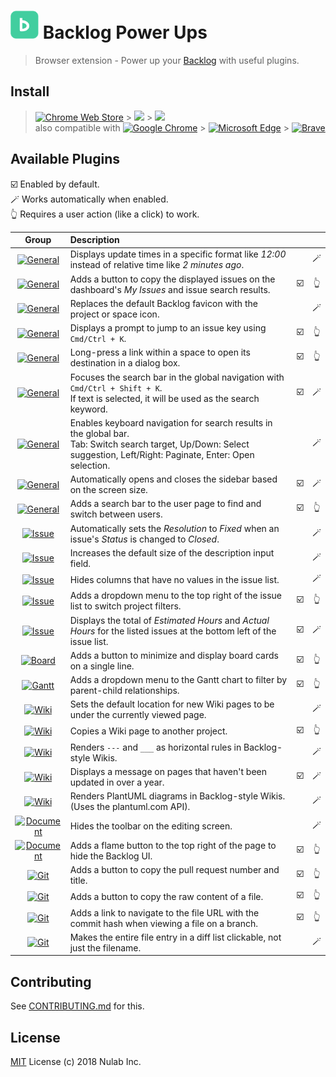 # <img src="assets/icon.png" width="45"> Backlog Power Ups

> Browser extension - Power up your [Backlog](https://backlog.com) with useful plugins.

## Install

> [![Chrome Web Store][chrome-web-store-versions-src]][chrome-web-store-url] > [![][chrome-web-store-users-src]][chrome-web-store-url] > [![][chrome-web-store-stars-src]][chrome-web-store-url]  
> also compatible with
> [<img src="https://cdnjs.cloudflare.com/ajax/libs/browser-logos/75.0.1/chrome/chrome.svg" width="20" alt="Google Chrome">][chrome-web-store-url] > [<img src="https://cdnjs.cloudflare.com/ajax/libs/browser-logos/75.0.1/edge/edge.svg" width="20" alt="Microsoft Edge">][chrome-web-store-url] > [<img src="https://cdnjs.cloudflare.com/ajax/libs/browser-logos/75.0.1/brave/brave.svg" width="20" alt="Brave">][chrome-web-store-url]

## Available Plugins

☑️ Enabled by default.  
🪄 Works automatically when enabled.  
👆 Requires a user action (like a click) to work.

|                               Group                               | Description                                                                                                                                                              |     |     |
| :---------------------------------------------------------------: | :----------------------------------------------------------------------------------------------------------------------------------------------------------------------- | :-: | :-: |
|        [![General][general-src]](plugins/absoluteDate.ts)         | Displays update times in a specific format like _12:00_ instead of relative time like _2 minutes ago_.                                                                   |     | 🪄  |
|   [![General][general-src]](plugins/copyIssueKeyAndSubjects.ts)   | Adds a button to copy the displayed issues on the dashboard's _My Issues_ and issue search results.                                                                      | ☑️  | 👆  |
|           [![General][general-src]](plugins/favicon.ts)           | Replaces the default Backlog favicon with the project or space icon.                                                                                                     |     | 🪄  |
|          [![General][general-src]](plugins/jumpIssue.ts)          | Displays a prompt to jump to an issue key using `Cmd/Ctrl + K`.                                                                                                          | ☑️  | 👆  |
|     [![General][general-src]](plugins/openInDialog/index.ts)      | Long-press a link within a space to open its destination in a dialog box.                                                                                                | ☑️  | 👆  |
|         [![General][general-src]](plugins/quickSearch.ts)         | Focuses the search bar in the global navigation with `Cmd/Ctrl + Shift + K`.<br>If text is selected, it will be used as the search keyword.                              | ☑️  | 🪄  |
|       [![General][general-src]](plugins/searchKeyboard.ts)        | Enables keyboard navigation for search results in the global bar.<br>Tab: Switch search target, Up/Down: Select suggestion, Left/Right: Paginate, Enter: Open selection. |     | 🪄  |
|      [![General][general-src]](plugins/sidebarAutoClose.ts)       | Automatically opens and closes the sidebar based on the screen size.                                                                                                     | ☑️  | 🪄  |
|     [![General][general-src]](plugins/userSwitcher/index.ts)      | Adds a search bar to the user page to find and switch between users.                                                                                                     | ☑️  | 👆  |
|         [![Issue][issue-src]](plugins/autoResolution.ts)          | Automatically sets the _Resolution_ to _Fixed_ when an issue's _Status_ is changed to _Closed_.                                                                          |     | 🪄  |
|           [![Issue][issue-src]](plugins/extendDesc.ts)            | Increases the default size of the description input field.                                                                                                               |     | 🪄  |
|      [![Issue][issue-src]](plugins/hideEmptyColumn/index.ts)      | Hides columns that have no values in the issue list.                                                                                                                     |     | 🪄  |
|    [![Issue][issue-src]](plugins/projectIssueFilter/index.ts)     | Adds a dropdown menu to the top right of the issue list to switch project filters.                                                                                       | ☑️  | 👆  |
|         [![Issue][issue-src]](plugins/totalTime/index.ts)         | Displays the total of _Estimated Hours_ and _Actual Hours_ for the listed issues at the bottom left of the issue list.                                                   | ☑️  | 🪄  |
|       [![Board][board-src]](plugins/boardOneline/index.ts)        | Adds a button to minimize and display board cards on a single line.                                                                                                      | ☑️  | 👆  |
| [![Gantt][gantt-src]](plugins/ganttFilterParentAndChild/index.ts) | Adds a dropdown menu to the Gantt chart to filter by parent-child relationships.                                                                                         | ☑️  | 👆  |
|             [![Wiki][wiki-src]](plugins/childPage.ts)             | Sets the default location for new Wiki pages to be under the currently viewed page.                                                                                      |     | 🪄  |
|             [![Wiki][wiki-src]](plugins/copyWiki.ts)              | Copies a Wiki page to another project.                                                                                                                                   | ☑️  | 👆  |
|             [![Wiki][wiki-src]](plugins/hr/index.ts)              | Renders `---` and `___` as horizontal rules in Backlog-style Wikis.                                                                                                      |     | 🪄  |
|           [![Wiki][wiki-src]](plugins/oldPost/index.ts)           | Displays a message on pages that haven't been updated in over a year.                                                                                                    | ☑️  | 🪄  |
|             [![Wiki][wiki-src]](plugins/plantuml.ts)              | Renders PlantUML diagrams in Backlog-style Wikis.<br>(Uses the plantuml.com API).                                                                                        |     | 🪄  |
| [![Document][document-src]](plugins/hideDocumentToolbar/index.ts) | Hides the toolbar on the editing screen.                                                                                                                                 |     | 🪄  |
|       [![Document][document-src]](plugins/zenMode/index.ts)       | Adds a flame button to the top right of the page to hide the Backlog UI.                                                                                                 | ☑️  | 👆  |
|        [![Git][git-src]](plugins/copyPullSummary/index.ts)        | Adds a button to copy the pull request number and title.                                                                                                                 | ☑️  | 👆  |
|             [![Git][git-src]](plugins/copyRawFile.ts)             | Adds a button to copy the raw content of a file.                                                                                                                         | ☑️  | 👆  |
|            [![Git][git-src]](plugins/filePermalink.ts)            | Adds a link to navigate to the file URL with the commit hash when viewing a file on a branch.                                                                            | ☑️  | 👆  |
|      [![Git][git-src]](plugins/expandDiffFileLink/index.ts)       | Makes the entire file entry in a diff list clickable, not just the filename.                                                                                             |     | 🪄  |

## Contributing

See [CONTRIBUTING.md](CONTRIBUTING.md) for this.

## License

[MIT](LICENSE) License (c) 2018 Nulab Inc.

<!-- sources and urls -->

[chrome-web-store-url]: https://chromewebstore.google.com/detail/backlog-power-ups/oknjgkbkglfeeobjojelkbhfpjkgcndb
[chrome-web-store-versions-src]: https://img.shields.io/chrome-web-store/v/oknjgkbkglfeeobjojelkbhfpjkgcndb?style=for-the-badge
[chrome-web-store-users-src]: https://img.shields.io/chrome-web-store/users/oknjgkbkglfeeobjojelkbhfpjkgcndb?style=for-the-badge
[chrome-web-store-stars-src]: https://img.shields.io/chrome-web-store/stars/oknjgkbkglfeeobjojelkbhfpjkgcndb?style=for-the-badge
[general-src]: https://img.shields.io/badge/General-007BFF?style=flat-square
[issue-src]: https://img.shields.io/badge/Issue-28A745?style=flat-square
[board-src]: https://img.shields.io/badge/Board-17A2B8?style=flat-square
[gantt-src]: https://img.shields.io/badge/Gantt-9013FE?style=flat-square
[wiki-src]: https://img.shields.io/badge/Wiki-E85D04?style=flat-square
[document-src]: https://img.shields.io/badge/Document-4A4A4A?style=flat-square
[git-src]: https://img.shields.io/badge/Git-D94125?style=flat-square
